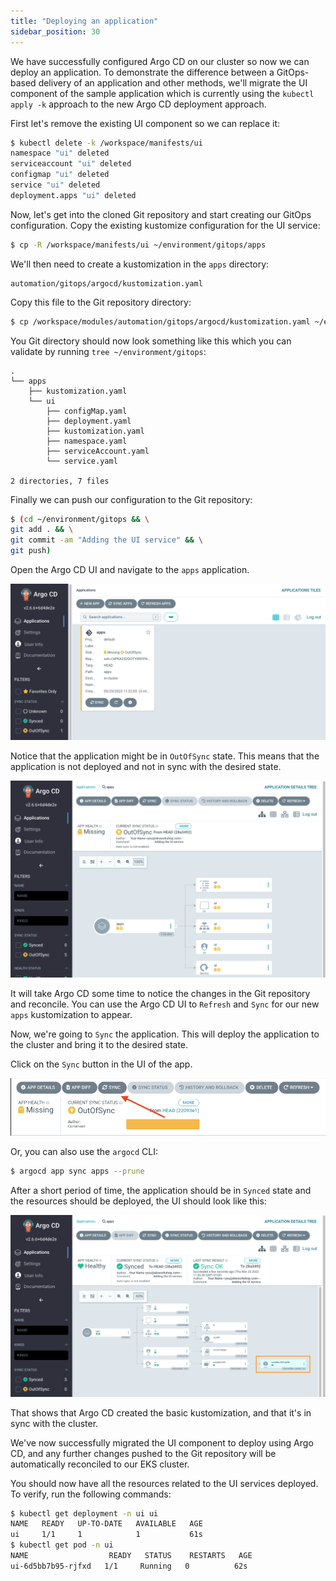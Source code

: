 ```yaml
---
title: "Deploying an application"
sidebar_position: 30
---
```


We have successfully configured Argo CD on our cluster so now we can deploy an application. To demonstrate the difference between a GitOps-based delivery of an application and other methods, we'll migrate the UI component of the sample application which is currently using the `kubectl apply -k` approach to the new Argo CD deployment approach.

First let's remove the existing UI component so we can replace it:

```bash
$ kubectl delete -k /workspace/manifests/ui
namespace "ui" deleted
serviceaccount "ui" deleted
configmap "ui" deleted
service "ui" deleted
deployment.apps "ui" deleted
```

Now, let's get into the cloned Git repository and start creating our GitOps configuration. Copy the existing kustomize configuration for the UI service:

```bash
$ cp -R /workspace/manifests/ui ~/environment/gitops/apps
```

We'll then need to create a kustomization in the `apps` directory:

```file
automation/gitops/argocd/kustomization.yaml
```

Copy this file to the Git repository directory:

```bash
$ cp /workspace/modules/automation/gitops/argocd/kustomization.yaml ~/environment/gitops/apps/kustomization.yaml
```

You Git directory should now look something like this which you can validate by running `tree ~/environment/gitops`:

```
.
└── apps
    ├── kustomization.yaml
    └── ui
        ├── configMap.yaml
        ├── deployment.yaml
        ├── kustomization.yaml
        ├── namespace.yaml
        ├── serviceAccount.yaml
        └── service.yaml

2 directories, 7 files
```

Finally we can push our configuration to the Git repository:

```bash
$ (cd ~/environment/gitops && \
git add . && \
git commit -am "Adding the UI service" && \
git push)
```

Open the Argo CD UI and navigate to the `apps` application.

![argocd-ui-outofsync.png](assets/argocd-ui-outofsync.png)

Notice that the application might be in `OutOfSync` state. This means that the application is not deployed and not in sync with the desired state.

![argocd-ui-outofsync-apps.png](assets/argocd-ui-outofsync-apps.png)

It will take Argo CD some time to notice the changes in the Git repository and reconcile. You can use the Argo CD UI to `Refresh` and `Sync` for our new `apps` kustomization to appear.

Now, we're going to `Sync` the application. This will deploy the application to the cluster and bring it to the desired state.

Click on the `Sync` button in the UI of the app.

![argocd-sync.png](assets/argocd-sync.png)

Or, you can also use the `argocd` CLI:

```bash
$ argocd app sync apps --prune
```

After a short period of time, the application should be in `Synced` state and the resources should be deployed, the UI should look like this:

![argocd-deploy-application](assets/argocd-deploy-application.png)

That shows that Argo CD created the basic kustomization, and that it's in sync with the cluster.

We've now successfully migrated the UI component to deploy using Argo CD, and any further changes pushed to the Git repository will be automatically reconciled to our EKS cluster.

You should now have all the resources related to the UI services deployed. To verify, run the following commands:

```bash
$ kubectl get deployment -n ui ui
NAME   READY   UP-TO-DATE   AVAILABLE   AGE
ui     1/1     1            1           61s
$ kubectl get pod -n ui
NAME                  READY   STATUS    RESTARTS   AGE
ui-6d5bb7b95-rjfxd   1/1     Running   0          62s
```
